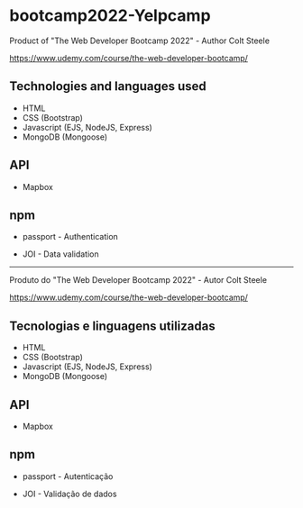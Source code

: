 # bootcamp2022-Yelpcamp

Product of "The Web Developer Bootcamp 2022" - Author Colt Steele 

https://www.udemy.com/course/the-web-developer-bootcamp/

## Technologies and languages used
- HTML
- CSS (Bootstrap)
- Javascript (EJS, NodeJS, Express)
- MongoDB (Mongoose)

## API
- Mapbox

## npm

- passport - Authentication

- JOI - Data validation

-----------------------------------------------------
Produto do "The Web Developer Bootcamp 2022" - Autor Colt Steele 

https://www.udemy.com/course/the-web-developer-bootcamp/

## Tecnologias e linguagens utilizadas
- HTML
- CSS (Bootstrap)
- Javascript (EJS, NodeJS, Express)
- MongoDB (Mongoose)

## API 
- Mapbox

## npm

- passport - Autenticação

- JOI - Validação de dados
